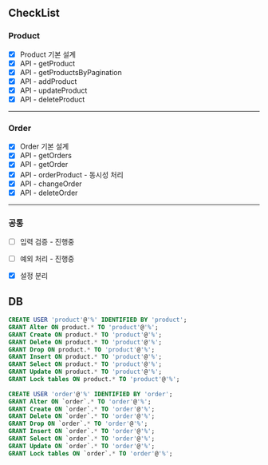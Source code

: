 ## CheckList
### Product 
- [x] Product 기본 설계
- [x] API - getProduct
- [x] API - getProductsByPagination
- [x] API - addProduct
- [x] API - updateProduct
- [x] API - deleteProduct
---
### Order
- [x] Order 기본 설계 
- [x] API - getOrders
- [x] API - getOrder
- [x] API - orderProduct - 동시성 처리
- [x] API - changeOrder
- [x] API - deleteOrder
---
### 공통
- [ ] 입력 검증 - 진행중
- [ ] 예외 처리 - 진행중
- [x] 설정 분리


## DB
```sql
CREATE USER 'product'@'%' IDENTIFIED BY 'product';
GRANT Alter ON product.* TO 'product'@'%';
GRANT Create ON product.* TO 'product'@'%';
GRANT Delete ON product.* TO 'product'@'%';
GRANT Drop ON product.* TO 'product'@'%';
GRANT Insert ON product.* TO 'product'@'%';
GRANT Select ON product.* TO 'product'@'%';
GRANT Update ON product.* TO 'product'@'%';
GRANT Lock tables ON product.* TO 'product'@'%';
           
CREATE USER 'order'@'%' IDENTIFIED BY 'order';
GRANT Alter ON `order`.* TO 'order'@'%';
GRANT Create ON `order`.* TO 'order'@'%';
GRANT Delete ON `order`.* TO 'order'@'%';
GRANT Drop ON `order`.* TO 'order'@'%';
GRANT Insert ON `order`.* TO 'order'@'%';
GRANT Select ON `order`.* TO 'order'@'%';
GRANT Update ON `order`.* TO 'order'@'%';
GRANT Lock tables ON `order`.* TO 'order'@'%';
```